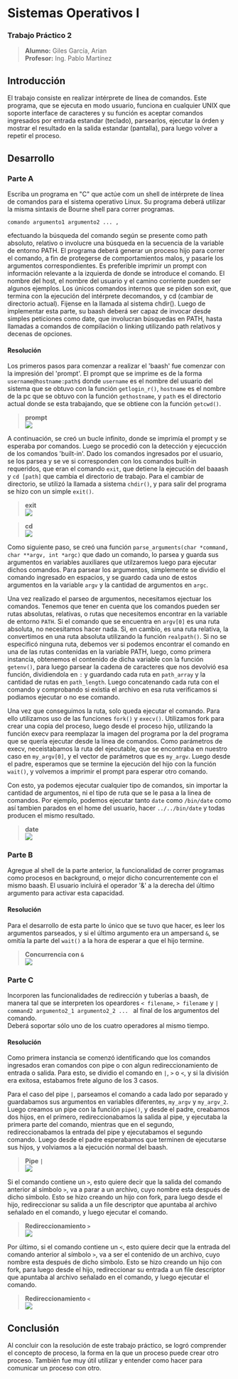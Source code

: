 # Sistemas Operativos I
### Trabajo Práctico 2

>**Alumno:** Giles García, Arian  
**Profesor:** Ing. Pablo Martínez

## Introducción
El trabajo consiste en realizar intérprete de línea de comandos. Este programa, que se ejecuta en modo usuario, funciona en cualquier UNIX que soporte interface de
caracteres y su función es aceptar comandos ingresados por entrada estandar (teclado), parsearlos,
ejecutar la órden y mostrar el resultado en la salida estandar (pantalla), para luego volver a repetir el
proceso.

## Desarrollo
### Parte A
Escriba un programa en "C" que actúe com un shell de intérprete de línea de comandos para el sistema
operativo Linux. Su programa deberá utilizar la misma sintaxis de Bourne shell para correr programas.
```
comando argumento1 argumento2 ... ,
```
efectuando la búsqueda del comando según se presente como path absoluto, relativo o involucre una
búsqueda en la secuencia de la variable de entorno PATH. El programa deberá generar un proceso hijo
para correr el comando, a fin de protegerse de comportamientos malos, y pasarle los argumentos
correspondientes.
Es preferible imprimir un prompt con información relevante a la izquierda de donde se introduce el comando. El nombre del host, el nombre del usuario y el camino corriente pueden ser algunos ejemplos. Los únicos comandos internos que se piden son exit, que termina con la ejecución del intérprete decomandos, y cd (cambiar de directorio actual). Fijense en la llamada al sistema chdir(). Luego de implementar esta parte, su baash deberá ser capaz de invocar desde simples peticiones como date, que involucran búsquedas en PATH, hasta llamadas a comandos de compilación o linking utilizando path relativos y decenas de opciones.

#### Resolución
Los primeros pasos para comenzar a realizar el 'baash' fue comenzar con la impresión del 'prompt'. El prompt que se imprime es de la forma `username@hostname:path$` donde `username` es el nombre del usuario del sistema que se obtuvo con la función `getlogin_r()`, `hostname` es el nombre de la pc que se obtuvo con la función `gethostname`, y `path` es el directorio actual donde se esta trabajando, que se obtiene con la función `getcwd()`.  

>**prompt**  
>![](https://github.com/ariaaan/Sistemas-Operativos/blob/master/TP%202/Screenshots/Screenshot_01.png)   

A continuación, se creó un bucle infinito, donde se imprimía el prompt y se esperaba por comandos.
Luego se procedió con la detección y ejecucción de los comandos 'built-in'. Dado los comandos ingresados por el usuario, se los parsea y se ve si corresponden con los comandos built-in requeridos, que eran el comando `exit`, que detiene la ejecución del baaash y `cd [path]` que cambia el directorio de trabajo. Para el cambiar de directorio, se utilizó la llamada a sistema `chdir()`, y para salir del programa se hizo con un simple `exit()`. 

>**exit**  
>![](https://github.com/ariaaan/Sistemas-Operativos/blob/master/TP%202/Screenshots/Screenshot_02.png)   

>**cd**  
>![](https://github.com/ariaaan/Sistemas-Operativos/blob/master/TP%202/Screenshots/Screenshot_03.png)   

Como siguiente paso, se creó una función `parse_arguments(char *command, char **argv, int *argc)` que dado un comando, lo parsea y guarda sus argumentos en variables auxiliares que utilzaremos luego para ejecutar dichos comandos. Para parsear los argumentos, simplemente se dividio el comando ingresado en espacios, y se guardo cada uno de estos argumentos en la variable `argv` y la cantidad de argumentos en `argc`.

Una vez realizado el parseo de argumentos, necesitamos ejectuar los comandos. Tenemos que tener en cuenta que los comandos pueden ser rutas absolutas, relativas, o rutas que necesitemos encontrar en la variable de entorno `PATH`. Si el comando que se encuentra en `argv[0]` es una ruta absoluta, no necesitamos hacer nada. Si, en cambio, es una ruta relativa, la convertimos en una ruta absoluta utilizando la función `realpath()`. Si no se especificó ninguna ruta, debemos ver si podemos encontrar el comando en una de las rutas contenidas en la variable PATH, luego, como primera instancia, obtenemos el contenido de dicha variable con la función `getenv()`, para luego parsear la cadena de caracteres que nos devolvió esa función, dividiendola en `:` y guardando cada ruta en `path_array` y la cantidad de rutas en `path_length`. Luego concatenando cada ruta con el comando y comprobando si existia el archivo en esa ruta verificamos si podiamos ejecutar o no ese comando.  

Una vez que conseguimos la ruta, solo queda ejecutar el comando. Para ello utilizamos uso de las funciones `fork()` y `execv()`. Utilizamos fork para crear una copia del proceso, luego desde el proceso hijo, utilizando la función execv para reemplazar la imagen del programa por la del programa que se quería ejecutar desde la línea de comandos. Como parámetros de execv, neceistabamos la ruta del ejecutable, que se encontraba en nuestro caso en `my_argv[0]`, y el vector de parámetros que es `my_argv`. Luego desde el padre, esperamos que se termine la ejecución del hijo con la función `wait()`, y volvemos a imprimir el prompt para esperar otro comando.

Con esto, ya podemos ejecutar cualquier tipo de comandos, sin importar la cantidad de argumentos, ni el tipo de ruta que se le pasa a la linea de comandos. Por ejemplo, podemos ejecutar tanto `date` como `/bin/date` como así tambien parados en el home del usuario, hacer `../../bin/date` y todas producen el mismo resultado.

>**date**  
>![](https://github.com/ariaaan/Sistemas-Operativos/blob/master/TP%202/Screenshots/Screenshot_04.png)   


### Parte B
Agregue al shell de la parte anterior, la funcionalidad de correr programas como procesos en background, o mejor dicho concurrentemente con el mismo baash. El usuario incluirá el operador '&' a la derecha del último argumento para activar esta capacidad. 

#### Resolución
Para el desarrollo de esta parte lo único que se tuvo que hacer, es leer los argumentos parseados, y si el último argumento era un ampersand `&`, se omitía la parte del `wait()` a la hora de esperar a que el hijo termine.

>**Concurrencia con `&`**  
>![](https://github.com/ariaaan/Sistemas-Operativos/blob/master/TP%202/Screenshots/Screenshot_05.png)   

### Parte C
Incorporen las funcionalidades de redirección y tuberías a baash, de manera tal que se interpreten los opeardores `< filename`, `> filename` y `| command2 argumento2_1 argumento2_2 ... ` al final de los argumentos del comando.  
Deberá soportar sólo uno de los cuatro operadores al mismo tiempo. 

#### Resolución
Como primera instancia se comenzó identificando que los comandos ingresados eran comandos con pipe o con algun redireccionamiento de entrada o salida. Para esto, se dividio el comando en `|`, `>` o `<`, y si la división era exitosa, estabamos frete alguno de los 3 casos.   

Para el caso del pipe `|`, parseamos el comando a cada lado por separado y guardabamos sus argumentos en variables diferentes, `my_argv` y `my_argv_2`. Luego creamos un pipe con la función `pipe()`, y desde el padre, creabamos dos hijos, en el primero, redireccionabamos la salida al pipe, y ejecutaba la primera parte del comando, mientras que en el segundo, redireccionabamos la entrada del pipe y ejecutabamos el segundo comando. Luego desde el padre esperabamos que terminen de ejecutarse sus hijos, y volviamos a la ejecución normal del baash.

>**Pipe `|`**  
>![](https://github.com/ariaaan/Sistemas-Operativos/blob/master/TP%202/Screenshots/Screenshot_06.png)   

Si el comando contiene un `>`, esto quiere decir que la salida del comando anterior al símbolo `>`, va a parar a un archivo, cuyo nombre esta después de dicho símbolo. Esto se hizo creando un hijo con fork, para luego desde el hijo, redireccionar su salida a un file descriptor que apuntaba al archivo señalado en el comando, y luego ejecutar el comando.

>**Redireccionamiento `>`**  
>![](https://github.com/ariaaan/Sistemas-Operativos/blob/master/TP%202/Screenshots/Screenshot_07.png)   

Por último, si el comando contiene un `<`, esto quiere decir que la entrada del comando anterior al símbolo `>`, va a ser el contenido de un archivo, cuyo nombre esta después de dicho símbolo. Esto se hizo creando un hijo con fork, para luego desde el hijo, redireccionar su entrada a un file descriptor que apuntaba al archivo señalado en el comando, y luego ejecutar el comando.

>**Redireccionamiento `<`**  
>![](https://github.com/ariaaan/Sistemas-Operativos/blob/master/TP%202/Screenshots/Screenshot_08.png)   

## Conclusión
Al concluir con la resolución de este trabajo práctico, se logró comprender el concepto de proceso, la forma en la que un proceso puede crear otro proceso. También fue muy útil utilizar y entender como hacer para comunicar un proceso con otro.
